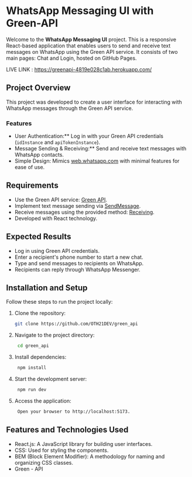
# WhatsApp Messaging UI with Green-API

Welcome to the **WhatsApp Messaging UI** project. This is a responsive React-based application that enables users to send and receive text messages on WhatsApp using the Green API service. It consists of two main pages: Chat and Login, hosted on GitHub Pages.

LIVE LINK : https://greenapi-4819e028c1ab.herokuapp.com/

## Project Overview

This project was developed to create a user interface for interacting with WhatsApp messages through the Green API service.

### Features
- User Authentication:** Log in with your Green API credentials (`idInstance` and `apiTokenInstance`).
- Message Sending & Receiving:** Send and receive text messages with WhatsApp contacts.
- Simple Design: Mimics [web.whatsapp.com](https://web.whatsapp.com/) with minimal features for ease of use.

## Requirements
- Use the Green API service: [Green API](https://green-api.com/).
- Implement text message sending via [SendMessage](https://green-api.com/docs/api/sending/SendMessage/).
- Receive messages using the provided method: [Receiving](https://green-api.com/docs/api/receiving/technology-http-api/).
- Developed with React technology.

## Expected Results
- Log in using Green API credentials.
- Enter a recipient's phone number to start a new chat.
- Type and send messages to recipients on WhatsApp.
- Recipients can reply through WhatsApp Messenger.

## Installation and Setup
Follow these steps to run the project locally:

1. Clone the repository:
   ```bash
   git clone https://github.com/OTH21DEV/green_api

2. Navigate to the project directory:
   ```bash
    cd green_api

3. Install dependencies:
   ```bash
    npm install

4. Start the development server:
   ```bash
    npm run dev

5. Access the application:
   ```bash
    Open your browser to http://localhost:5173.

## Features and Technologies Used

- React.js: A JavaScript library for building user interfaces.
- CSS: Used for styling the components.
- BEM (Block Element Modifier): A methodology for naming and organizing CSS classes.
- Green - API
